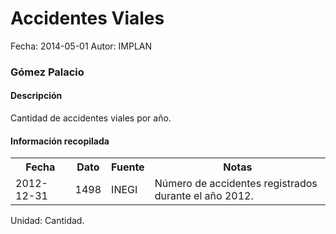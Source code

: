 Accidentes Viales
=====

Fecha: 2014-05-01
Autor: IMPLAN

### Gómez Palacio

#### Descripción

Cantidad de accidentes viales por año.

#### Información recopilada

<table class="table table-hover table-bordered">
  <tr><th>Fecha</th><th>Dato</th><th>Fuente</th><th>Notas</th></tr>
  <tr><td>2012-12-31</td><td>1498</td><td>INEGI</td><td>Número de accidentes registrados durante el año 2012.</td></tr>
</table>

Unidad: Cantidad.
